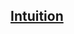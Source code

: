 ## [Intuition](https://leetcode.com/problems/max-dot-product-of-two-subsequences/discuss/648420/JavaC%2B%2BPython-the-Longest-Common-Sequence)
